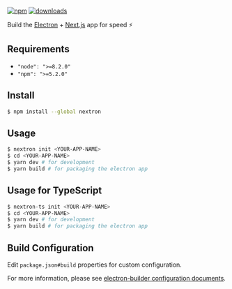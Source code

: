 [![npm](https://img.shields.io/npm/v/nextron.svg)](https://www.npmjs.com/package/nextron)
[![downloads](https://img.shields.io/npm/dt/nextron.svg)](https://www.npmjs.com/package/nextron)

Build the [Electron](https://electronjs.org/) + [Next.js](https://nextjs.org/) app for speed ⚡

## Requirements

- `"node": ">=8.2.0"`
- `"npm": ">=5.2.0"`

## Install

```bash
$ npm install --global nextron
```

## Usage

```bash
$ nextron init <YOUR-APP-NAME>
$ cd <YOUR-APP-NAME>
$ yarn dev # for development
$ yarn build # for packaging the electron app
```

## Usage for TypeScript

```bash
$ nextron-ts init <YOUR-APP-NAME>
$ cd <YOUR-APP-NAME>
$ yarn dev # for development
$ yarn build # for packaging the electron app
```

## Build Configuration

Edit `package.json#build` properties for custom configuration.

For more information, please see [electron-builder configuration documents](https://github.com/electron-userland/electron-builder/blob/master/docs/configuration/configuration.md).
